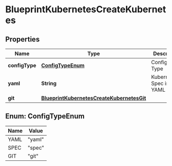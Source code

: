 

# BlueprintKubernetesCreateKubernetes


## Properties

| Name | Type | Description | Notes |
|------------ | ------------- | ------------- | -------------|
|**configType** | [**ConfigTypeEnum**](#ConfigTypeEnum) | Configuration Type |  |
|**yaml** | **String** | Kubernetes Spec in YAML |  [optional] |
|**git** | [**BlueprintKubernetesCreateKubernetesGit**](BlueprintKubernetesCreateKubernetesGit.md) |  |  [optional] |



## Enum: ConfigTypeEnum

| Name | Value |
|---- | -----|
| YAML | &quot;yaml&quot; |
| SPEC | &quot;spec&quot; |
| GIT | &quot;git&quot; |




